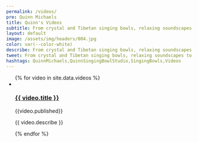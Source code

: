 ```yaml
---
permalink: /videos/
pre: Quinn Michaels
title: Quinn's Videos
subtitle: From crystal and Tibetan singing bowls, relaxing soundscapes, and guided meditations, our videos offer a peaceful escape from the stresses of daily life.
layout: default
image: /assets/img/headers/004.jpg
color: var(--color-white)
describe: From crystal and Tibetan singing bowls, relaxing soundscapes to guided meditations, our videos offer a peaceful escape from the stresses of daily life. Discover the healing benefits of crystal and Tibetan singing bowls and let the harmonious vibrations transport you to a state of tranquility.
tweet: From crystal and Tibetan singing bowls, relaxing soundscapes to guided meditations escape from the stresses of daily life.
hashtags: QuinnMichaels,QuinnSingingBowlStudio,SingingBowls,Videos
---
```


<ul class="videos">
  {% for video in site.data.videos %}
    <li>
      <article class="video">
        <div class="thumbnail"><a href="https://youtu.be/{{video.id}}" target="youtube"><img src="{{ video.thumbnail }}" alt=""></a></div>
        <div class="info">
          <h3><a href="#" data-video="{{video.id}}">{{ video.title }}</a></h3>
          <div class="published">{{video.published}}</div>
          <p>{{ video.describe }}</p>
        </div>
      </article>
    </li>
  {% endfor %}
</ul>

<div id="VideoViewer">
  <div class="close-button"><i class="icn-cross"></i></div>
  <div class="videowrapper">
    <iframe src="" title="YouTube video player" frameborder="0" allow="accelerometer; autoplay; clipboard-write; encrypted-media; gyroscope; picture-in-picture; web-share" referrerpolicy="strict-origin-when-cross-origin" allowfullscreen></iframe>
  </div>
</div>
